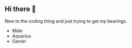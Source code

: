 ## Hi there 👋

New to the coding thing and just trying to get my bearings.
<ul>
  <li>Male</li>
  <li>Aquarius</li>
  <li>Gamer</li>
</ul>
<!--
**Tinmanjojo/Tinmanjojo** is a ✨ _special_ ✨ repository because its `README.md` (this file) appears on your GitHub profile.

Here are some ideas to get you started:

- 🔭 I’m currently working on ...
- 🌱 I’m currently learning ...
- 👯 I’m looking to collaborate on ...
- 🤔 I’m looking for help with ...
- 💬 Ask me about ...
- 📫 How to reach me: ...
- 😄 Pronouns: ...
- ⚡ Fun fact: ...
-->
